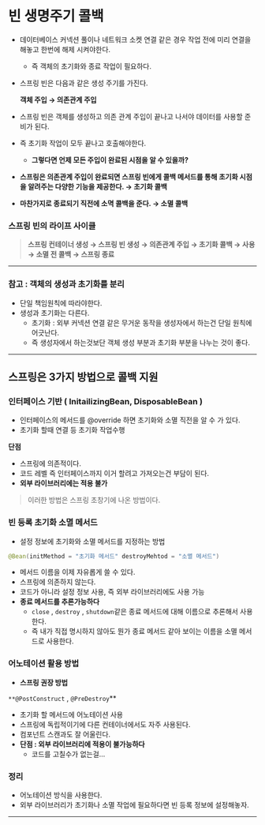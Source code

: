 # 빈 생명주기 콜백

- 데이터베이스 커넥션 풀이나 네트워크 소켓 연결 같은 경우 작업 전에 미리 연결을 해놓고 한번에 해제 시켜야한다.
    - 즉 객체의 초기화와 종료 작업이 필요하다.
- 스프링 빈은 다음과 같은 생성 주기를 가진다.
    
    **객체 주입 → 의존관계 주입**
    

- 스프링 빈은 객체를 생성하고 의존 관계 주입이 끝나고 나서야 데이터를 사용할 준비가 된다.
- 즉 초기화 작업이 모두 끝나고 호출해야한다.
    - **그렇다면 언제 모든 주입이 완료된 시점을 알 수 있을까?**

- **스프링은 의존관계 주입이 완료되면 스프링 빈에게 콜백 메서드를 통해 초기화 시점을 알려주는 다양한 기능을 제공한다. → 초기화 콜백**
- **마찬가지로 종료되기 직전에 소멱 콜백을 준다. → 소멸 콜백**

### **스프링 빈의 라이프 사이클**

> **스프링 컨테이너 생성 → 스프링 빈 생성 → 의존관계 주입 → 초기화 콜백  → 사용 → 소멸 전 콜백 → 스프링 종료**
> 

---

### 참고 : 객체의 생성과 초기화를 분리

- 단일 책임원칙에 따라야한다.
- 생성과 초기화는 다른다.
    - 초기화 : 외부 커넥션 연결 같은 무거운 동작을 생성자에서 하는건 단일 원칙에 어긋난다.
    - 즉 생성자에서 하는것보단 객체 생성 부분과 초기화 부분을 나누는 것이 좋다.

---

## 스프링은 3가지 방법으로 콜백 지원

### 인터페이스 기반 ( InitailizingBean, DisposableBean )

- 인터페이스의 메서드를 @override 하면 초기화와 소멸 직전을 알 수 가 있다.
- 초기화 할때 연결 등 초기화 작업수행

**단점**

- 스프링에 의존적이다.
- 코드 레벨 즉 인터페이스까지 이거 할려고 가져오는건 부담이 된다.
- **외부 라이브러리에는 적용 불가**

> 이러한 방법은 스프링 초창기에 나온 방법이다.
> 

### 빈 등록 초기화 소멸 메서드

- 설정 정보에 초기화와 소멸 메서드를 지정하는 방법

```java
@Bean(initMethod = "초기화 메서드" destroyMehtod = "소멸 메서드")
```

- 메서드 이름을 이제 자유롭게 쓸 수 있다.
- 스프링에 의존하지 않는다.
- 코드가 아니라 설정 정보 사용, 즉 외부 라이브러리에도 사용 가능
- **종료 메서드를 추론가능하다**
    - `close` , `destroy` , `shutdown`같은 종료 메서드에 대해 이름으로 추론해서 사용한다.
    - 즉 내가 직접 명시하지 않아도 뭔가 종료 메서드 같아 보이는 이름을 소멸 메서드로 사용한다.

### 어노테이션 활용 방법

- **스프링 권장 방법**

`**@PostConstruct`  , `@PreDestroy`**

- 초기화 할 메서드에 어노테이션 사용
- 스프링에 독립적이기에 다른 컨테이너에서도 자주 사용된다.
- 컴포넌트 스캔과도 잘 어울린다.
- **단점 : 외부 라이브러리에 적용이 불가능하다**
    - 코드를 고칠수가 없는걸…

### 정리

- 어노테이션 방식을 사용한다.
- 외부 라이브러리가 초기화나 소멸 작업에 필요하다면 빈 등록 정보에 설정해놓자.

 ****